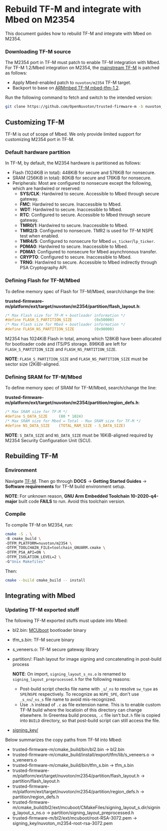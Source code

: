 # Rebuild TF-M and integrate with Mbed on M2354

This document guides how to rebuild TF-M and integrate with Mbed on M2354.

### Downloading TF-M source

The M2354 port in TF-M must patch to enable TF-M integration with Mbed.
For TF-M 1.2/Mbed integration on M2354, the [mainstream TF-M](https://git.trustedfirmware.org/TF-M/trusted-firmware-m.git) is patched as follows:
-   Apply Mbed-enabled patch to `nuvoton/m2354` TF-M target.
-   Backport to base on [ARMmbed TF-M mbed-tfm-1.2](https://github.com/ARMmbed/trusted-firmware-m/tree/mbed-tfm-1.2).

Run the following command to fetch and switch to the intended version:
```sh
git clone https://github.com/OpenNuvoton/trusted-firmware-m -b nuvoton_mbed_m2354_tfm-1.2
```

## Customizing TF-M

TF-M is out of scope of Mbed.
We only provide limited support for customizing M2354 port in TF-M.

### Default hardware partition

In TF-M, by default, the M2354 hardware is partitioned as follows:

- Flash (1024KiB in total): 448KiB for secure and 576KiB for nonsecure.
- SRAM (256KiB in total): 80KiB for secure and 176KiB for nonsecure.
- Peripherals: Most are configured to nonsecure except the following, which are hardwired or reserved:
    - **SYS/CLK**: Hardwired to secure. Accessible to Mbed through secure gateway.
    - **FMC**: Hardwired to secure. Inaccessible to Mbed.
    - **WDT**: Hardwired to secure. Inaccessible to Mbed.
    - **RTC**: Configured to secure. Accessible to Mbed through secure gateway.
    - **TMR0/1**: Hardwired to secure. Inaccessible to Mbed.
    - **TMR2/3**: Configured to nonsecure. TMR2 is used for TF-M NSPE test when enabled.
    - **TMR4/5**: Configured to nonsecure for Mbed `us_ticker`/`lp_ticker`.
    - **PDMA0**: Hardwired to secure. Inaccessible to Mbed.
    - **PDMA1**: Configured to nonsecure for Mbed asynchronous transfer.
    - **CRYPTO**: Configured to secure. Inaccessible to Mbed.
    - **TRNG**: Hardwired to secure. Accessible to Mbed indirectly through PSA Cryptography API.

### Defining Flash for TF-M/Mbed

To define memory spec of Flash for TF-M/Mbed, search/change the line:

**trusted-firmware-m/platform/ext/target/nuvoton/m2354/partition/flash_layout.h**:
```C
/* Max Flash size for TF-M + bootloader information */
#define FLASH_S_PARTITION_SIZE          (0x50000)
/* Max Flash size for Mbed + bootloader information */
#define FLASH_NS_PARTITION_SIZE         (0x90000)
```

M2354 has 1024KiB Flash in total, among which 128KiB have been allocated for bootloader code and ITS/PS storage.
896KiB are left for `FLASH_S_PARTITION_SIZE` and `FLASH_NS_PARTITION_SIZE`.

**NOTE**: `FLASH_S_PARTITION_SIZE` and `FLASH_NS_PARTITION_SIZE` must be sector size (2KiB)-aligned.

### Defining SRAM for TF-M/Mbed

To define memory spec of SRAM for TF-M/Mbed, search/change the line:

**trusted-firmware-m/platform/ext/target/nuvoton/m2354/partition/region_defs.h**:
```C
/* Max SRAM size for TF-M */
#define S_DATA_SIZE     (80 * 1024)
/* Max SRAM size for Mbed = Total - Max SRAM size for TF-M */
#define NS_DATA_SIZE    (TOTAL_RAM_SIZE - S_DATA_SIZE)
```

**NOTE**: `S_DATA_SIZE` and `NS_DATA_SIZE` must be 16KiB-aligned required by M2354 Security Configuration Unit (SCU).

## Rebuilding TF-M

### Environment

Navigate [TF-M](https://www.trustedfirmware.org/projects/tf-m/).
Then go through **DOCS** → **Getting Started Guides** → **Software requirements** for TF-M build environment setup.

**NOTE**: For unknown reason, **GNU Arm Embedded Toolchain 10-2020-q4-major** built code **FAILS** to run. Avoid this toolchain version.

### Compile

To compile TF-M on M2354, run:

```sh
cmake -S . \
-B cmake_build \
-DTFM_PLATFORM=nuvoton/m2354 \
-DTFM_TOOLCHAIN_FILE=toolchain_GNUARM.cmake \
-DTFM_PSA_API=ON \
-DTFM_ISOLATION_LEVEL=2 \
-G"Unix Makefiles"
```

Then:

```sh
cmake --build cmake_build -- install
```

## Integrating with Mbed

### Updating TF-M exported stuff

The following TF-M exported stuffs must update into Mbed:

-   bl2.bin: [MCUboot](https://github.com/mcu-tools/mcuboot) bootloader binary

-   tfm_s.bin: TF-M secure binary

-   s_veneers.o: TF-M secure gateway library

-   partition/: Flash layout for image signing and concatenating in post-build process

    **NOTE**: On import, `signing_layout_s_ns.o` is renamed to `signing_layout_preprocessed.h` for the following reasons:
    -   Post-build script checks file name with `_s`/`_ns` to resolve `sw_type` as `SPE`/`NSPE` respectively.
        To recognize as `NSPE_SPE`, don't use `_s_ns`/`_ns_s` file name to avoid mis-recognized.
    -   Use `.h` instead of `.c` as file extension name.
        This is to enable custom TF-M build where the locatioin of this directory can change elsewhere.
        In Greentea build process, `.c` file isn't but`.h` file is copied into `BUILD` directory, so that post-build script can still access the file.

-   [signing_key/](signing_key/nuvoton_m2354-root-rsa-3072.md)

Below summarizes the copy paths from TF-M into Mbed:

-   trusted-firmware-m/cmake_build/bin/bl2.bin → bl2.bin
-   trusted-firmware-m/cmake_build/install/export/tfm/lib/s_veneers.o → s_veneers.o
-   trusted-firmware-m/cmake_build/bin/tfm_s.bin → tfm_s.bin
-   trusted-firmware-m/platform/ext/target/nuvoton/m2354/partition/flash_layout.h → partition/flash_layout.h
-   trusted-firmware-m/platform/ext/target/nuvoton/m2354/partition/region_defs.h → partition/region_defs.h
-   trusted-firmware-m/cmake_build/bl2/ext/mcuboot/CMakeFiles/signing_layout_s.dir/signing_layout_s_ns.o → partition/signing_layout_preprocessed.h
-   trusted-firmware-m/bl2/ext/mcuboot/root-RSA-3072.pem → signing_key/nuvoton_m2354-root-rsa-3072.pem
